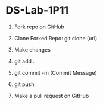 ﻿# DS-Lab-1P11

1. Fork repo on GitHub

2. Clone Forked Repo: git clone (url)

3. Make changes

4. git add .

5. git commit -m (Commit Message)

6. git push


7. Make a pull request on GitHub
